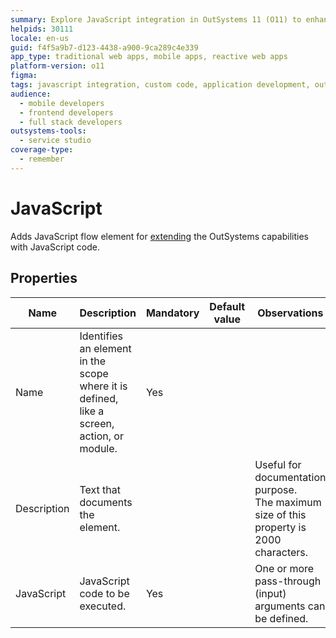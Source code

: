 ```yaml
---
summary: Explore JavaScript integration in OutSystems 11 (O11) to enhance application capabilities with custom code.
helpids: 30111
locale: en-us
guid: f4f5a9b7-d123-4438-a900-9ca289c4e339
app_type: traditional web apps, mobile apps, reactive web apps
platform-version: o11
figma:
tags: javascript integration, custom code, application development, outsystems extensions, traditional web apps
audience:
  - mobile developers
  - frontend developers
  - full stack developers
outsystems-tools:
  - service studio
coverage-type:
  - remember
---
```


# JavaScript

Adds JavaScript flow element for [extending](<../../../integration-with-systems/javascript/mobile/intro.md>) the OutSystems capabilities with JavaScript code.

## Properties

<table markdown="1">
<thead>
<tr>
<th>Name</th>
<th>Description</th>
<th>Mandatory</th>
<th>Default value</th>
<th>Observations</th>
</tr>
</thead>
<tbody>
<tr>
<td title="Name">Name</td>
<td>Identifies an element in the scope where it is defined, like a screen, action, or module.</td>
<td>Yes</td>
<td></td>
<td></td>
</tr>
<tr>
<td title="Description">Description</td>
<td>Text that documents the element.</td>
<td></td>
<td></td>
<td>Useful for documentation purpose.<br/>The maximum size of this property is 2000 characters.</td>
</tr>
<tr>
<td title="JavaScript">JavaScript</td>
<td>JavaScript code to be executed.</td>
<td>Yes</td>
<td></td>
<td>One or more pass-through (input) arguments can be defined.</td>
</tr>
</tbody>
</table>
